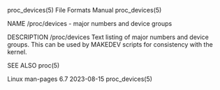 proc_devices(5)							      File Formats Manual						       proc_devices(5)

NAME
       /proc/devices - major numbers and device groups

DESCRIPTION
       /proc/devices
	      Text listing of major numbers and device groups.	This can be used by MAKEDEV scripts for consistency with the kernel.

SEE ALSO
       proc(5)

Linux man-pages 6.7							  2023-08-15							       proc_devices(5)
